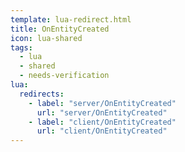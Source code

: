 ```yaml
---
template: lua-redirect.html
title: OnEntityCreated
icon: lua-shared
tags:
  - lua
  - shared
  - needs-verification
lua:
  redirects:
    - label: "server/OnEntityCreated"
      url: "server/OnEntityCreated"
    - label: "client/OnEntityCreated"
      url: "client/OnEntityCreated"
---
```


